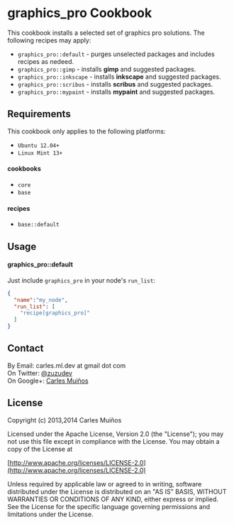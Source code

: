 # graphics_pro Cookbook

This cookbook installs a selected set of graphics pro solutions.
The following recipes may apply:

- `graphics_pro::default`  - purges unselected packages and includes recipes as nedeed.
- `graphics_pro::gimp`     - installs __gimp__ and suggested packages.
- `graphics_pro::inkscape` - installs __inkscape__ and suggested packages.
- `graphics_pro::scribus`  - installs __scribus__ and suggested packages.
- `graphics_pro::mypaint`  - installs __mypaint__ and suggested packages.


## Requirements

This cookbook only applies to the following platforms:  
- `Ubuntu 12.04+`
- `Linux Mint 13+`

#### cookbooks
- `core`
- `base`

#### recipes
- `base::default`


## Usage

#### graphics_pro::default
Just include `graphics_pro` in your node's `run_list`:

```json
{
  "name":"my_node",
  "run_list": [
    "recipe[graphics_pro]"
  ]
}
```


## Contact

By Email:   carles.ml.dev at gmail dot com  
On Twitter: [@zuzudev](https://twitter.com/zuzudev)  
On Google+: [Carles Muiños](https://plus.google.com/109480759201585988691)


## License

Copyright (c) 2013,2014 Carles Muiños

Licensed under the Apache License, Version 2.0 (the "License");
you may not use this file except in compliance with the License.
You may obtain a copy of the License at

[http://www.apache.org/licenses/LICENSE-2.0](http://www.apache.org/licenses/LICENSE-2.0)

Unless required by applicable law or agreed to in writing, software
distributed under the License is distributed on an "AS IS" BASIS,
WITHOUT WARRANTIES OR CONDITIONS OF ANY KIND, either express or implied.
See the License for the specific language governing permissions and
limitations under the License.


